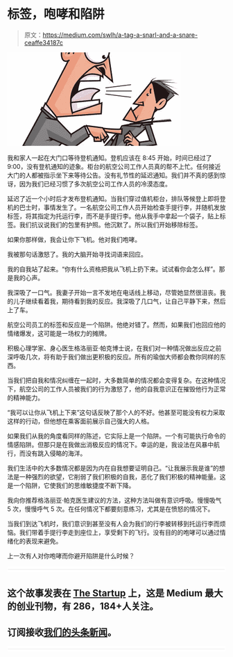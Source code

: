 # 标签，咆哮和陷阱

> 原文：<https://medium.com/swlh/a-tag-a-snarl-and-a-snare-ceaffe34187c>

![](img/efd4dd5f05534052db7be2b153730db1.png)

我和家人一起在大门口等待登机通知。登机应该在 8:45 开始，时间已经过了 9:00，没有登机通知的迹象。柜台的航空公司工作人员真的帮不上忙。任何接近大门的人都被指示坐下来等待公告。没有礼节性的延迟通知。我们并不真的感到惊讶，因为我们已经习惯了多次航空公司工作人员的冷漠态度。

延迟了近一个小时后才发布登机通知。当我们穿过值机柜台，排队等候登上即将登机的巴士时，事情发生了。一名航空公司工作人员开始检查手提行李，并随机发放标签，将其指定为托运行李，而不是手提行李。他从我手中拿起一个袋子，贴上标签。我们抗议说我们的包里有护照。他沉默了。所以我们开始移除标签。

如果你那样做，我会让你下飞机。他对我们咆哮。

我被那句话激怒了。我的大脑开始寻找词语来回应。

我的自我站了起来。“你有什么资格把我从飞机上扔下来。试试看你会怎么样”。那是我的心声。

我深吸了一口气。我妻子开始一言不发地在电话线上移动，尽管她显然很沮丧。我的儿子继续看着我，期待看到我的反应。我深吸了几口气，让自己平静下来，然后上了车。

航空公司员工的标签和反应是一个陷阱。他绝对错了。然而，如果我们也回应他的情绪爆发，这可能是一场权力的摊牌。

积极心理学家、身心医生格洛丽亚·帕克博士说，在我们对一种情况做出反应之前深呼吸几次，将有助于我们做出更积极的反应。所有的瑜伽大师都会教你同样的东西。

当我们把自我和情况纠缠在一起时，大多数简单的情况都会变得复杂。在这种情况下，航空公司的工作人员被我们的行为激怒了，他的自我意识正在摧毁他行为正常的精神能力。

“我可以让你从飞机上下来”这句话反映了那个人的不好。他甚至可能没有权力采取这样的行动，但他想在乘客面前展示自己强大的人格。

如果我们从我的角度看同样的陈述，它实际上是一个陷阱。一个有可能执行命令的情感陷阱。但那只是在我做出消极反应的情况下。幸运的是，我设法在风暴中航行，而没有跳入侵略的海洋。

我们生活中的大多数情况都是因为内在自我想要证明自己。“让我展示我是谁”的想法是一种强烈的欲望，它削弱了我们积极的自我，恶化了我们积极的精神能量。这是一个陷阱，它使我们的思维敏捷度不断下降。

我向你推荐格洛丽亚·帕克医生建议的方法，这种方法叫做有意识呼吸。慢慢吸气 5 次，慢慢呼气 5 次。在任何情况下都要刻意练习，尤其是在愤怒的情况下。

当我们到达飞机时，我们意识到甚至没有人会为我们的行李被转移到托运行李而烦恼。我们带着手提行李走到座位上，享受剩下的飞行。没有目的的咆哮可以通过情绪化的表现来避免。

上一次有人对你咆哮而你避开陷阱是什么时候？

![](img/731acf26f5d44fdc58d99a6388fe935d.png)

## 这个故事发表在 [The Startup](https://medium.com/swlh) 上，这是 Medium 最大的创业刊物，有 286，184+人关注。

## 订阅接收[我们的头条新闻](http://growthsupply.com/the-startup-newsletter/)。

![](img/731acf26f5d44fdc58d99a6388fe935d.png)